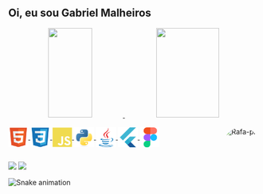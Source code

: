 ## Oi, eu sou Gabriel Malheiros
<div align="center">
  <a href="https://github.com/GabrielMalheiros01">
  <img height="180em" width="42%" src="https://github-readme-stats.vercel.app/api?username=GabrielMalheiros01&show_icons=true&theme=dark&include_all_commits=true&count_private=true"/>
  <img height="180em" width="50%" src="https://github-readme-stats.vercel.app/api/top-langs/?username=GabrielMalheiros01&layout=compact&langs_count=7&theme=dark"/>
</div>
<div style="display: inline_block"><br>
<img align="center" alt="Bill-HTML" height="40" width="40" src="https://raw.githubusercontent.com/devicons/devicon/master/icons/html5/html5-original.svg">
<img align="center" alt="Bill-CSS" height="40" width="40" src="https://raw.githubusercontent.com/devicons/devicon/master/icons/css3/css3-original.svg">
<img align="center" alt="Bill-Js" height="40" width="40" src="https://raw.githubusercontent.com/devicons/devicon/master/icons/javascript/javascript-plain.svg">
<img align="center" alt="Bill-Python" height="40" width="40" src="https://raw.githubusercontent.com/devicons/devicon/master/icons/python/python-original.svg">
<img align="center" alt="Bill-Java" height="40" width="40" src="https://github.com/devicons/devicon/blob/master/icons/java/java-original.svg">
<img align="center" alt="Bill-Flutter" height="40" width="40" src="https://github.com/devicons/devicon/blob/master/icons/flutter/flutter-original.svg">
<img align="center" alt="Bil-Figma" height="40" width="40" src="https://github.com/devicons/devicon/blob/master/icons/figma/figma-original.svg">
<img align="right" alt="Rafa-pic" height="200" style="border-radius:50px;" src="https://cdn.discordapp.com/attachments/983120704360837180/1020310824797085838/unknown.png?width=676&height=676">
</div>
  
  ##
 
<div> 

<a href="https://instagram.com/_gabrielmf" target="_blank"><img src="https://img.shields.io/badge/-Instagram-%23E4405F?style=for-the-badge&logo=instagram&logoColor=white" target="_blank"></a>
<a href = "mailto:gmalheiros.m@gmail.com"><img src="https://img.shields.io/badge/-Gmail-%23333?style=for-the-badge&logo=gmail&logoColor=white" target="_blank"></a>
  
   ![Snake animation](https://github.com/GabrielMalheiros01/GabrielMalheiros01/blob/output/github-contribution-grid-snake.svg)
</div>

